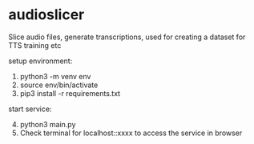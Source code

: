 # audioslicer
Slice audio files, generate transcriptions, used for creating a dataset for TTS training etc

setup environment:

1. python3 -m venv env
2. source env/bin/activate
3. pip3 install -r requirements.txt 

start service:

4. python3 main.py
5. Check terminal for localhost::xxxx to access the service in browser
